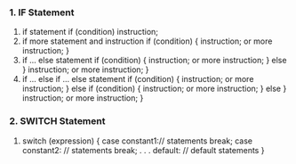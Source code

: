 ### 1. IF Statement
1. if statement 
     if (condition)
         instruction;
2.  if more statement and instruction 
     if (condition)
    {
         instruction;
         or more instruction;
     }
3. if  ... else statement 
     if (condition)
    {
         instruction;
         or more instruction;
     }
    else
      } 
       instruction;
       or more instruction;
     }
4.  if ... else if ... else  statement
    if (condition)
    {
         instruction;
         or more instruction;
     }
    else if (condition)
    {
         instruction;
         or more instruction;
     } 
    else
      } 
       instruction;
       or more instruction;
     }
### 2. SWITCH Statement
1. switch (expression)
    {
        case constant1:// statements
            break;
        case constant2: // statements
            break;
        .
         .
         .
        default:
        // default statements
    }


